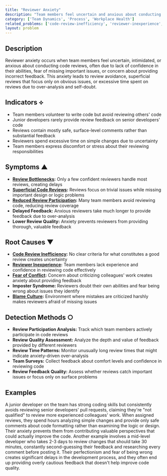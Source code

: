 ```yaml
---
title: "Reviewer Anxiety"
description: "Team members feel uncertain and anxious about conducting code reviews, leading to avoidance or superficial review practices."
category: ['Team Dynamics', 'Process', 'Workplace Health']  
related_problems: ['code-review-inefficiency', 'reviewer-inexperience', 'code-review-inefficiency']
layout: problem
---
```


## Description

Reviewer anxiety occurs when team members feel uncertain, intimidated, or anxious about conducting code reviews, often due to lack of confidence in their abilities, fear of missing important issues, or concern about providing incorrect feedback. This anxiety leads to review avoidance, superficial reviews that focus only on obvious issues, or excessive time spent on reviews due to over-analysis and self-doubt.

## Indicators ⟡

- Team members volunteer to write code but avoid reviewing others' code
- Junior developers rarely provide review feedback on senior developers' code  
- Reviews contain mostly safe, surface-level comments rather than substantial feedback
- Reviewers spend excessive time on simple changes due to uncertainty
- Team members express discomfort or stress about their reviewing responsibilities

## Symptoms ▲

- **[Review Bottlenecks](review-bottlenecks.md):** Only a few confident reviewers handle most reviews, creating delays
- **[Superficial Code Reviews](superficial-code-reviews.md):** Reviews focus on trivial issues while missing important design or logic problems
- **[Reduced Review Participation](reduced-review-participation.md):** Many team members avoid reviewing code, reducing review coverage
- **Delayed Feedback:** Anxious reviewers take much longer to provide feedback due to over-analysis
- **Lower Review Quality:** Anxiety prevents reviewers from providing thorough, valuable feedback

## Root Causes ▼

- **[Code Review Inefficiency](code-review-inefficiency.md):** No clear criteria for what constitutes a good review creates uncertainty
- **[Reviewer Inexperience](reviewer-inexperience.md):** Team members lack experience and confidence in reviewing code effectively
- **[Fear of Conflict](fear-of-conflict.md):** Concern about criticizing colleagues' work creates anxiety about providing feedback
- **Imposter Syndrome:** Reviewers doubt their own abilities and fear being wrong about issues they identify
- **[Blame Culture](blame-culture.md):** Environment where mistakes are criticized harshly makes reviewers afraid of missing issues

## Detection Methods ○

- **Review Participation Analysis:** Track which team members actively participate in code reviews
- **Review Quality Assessment:** Analyze the depth and value of feedback provided by different reviewers
- **Review Time Patterns:** Monitor unusually long review times that might indicate anxiety-driven over-analysis
- **Team Surveys:** Collect feedback about comfort levels and confidence in reviewing code
- **Review Feedback Quality:** Assess whether reviews catch important issues or focus only on surface problems

## Examples

A junior developer on the team has strong coding skills but consistently avoids reviewing senior developers' pull requests, claiming they're "not qualified" to review more experienced colleagues' work. When assigned reviews, they spend hours analyzing simple changes and provide only safe comments about code formatting rather than examining the logic or design. Their anxiety prevents them from contributing valuable perspectives that could actually improve the code. Another example involves a mid-level developer who takes 2-3 days to review changes that should take 30 minutes, constantly second-guessing their feedback and researching every comment before posting it. Their perfectionism and fear of being wrong creates significant delays in the development process, and they often end up providing overly cautious feedback that doesn't help improve code quality.